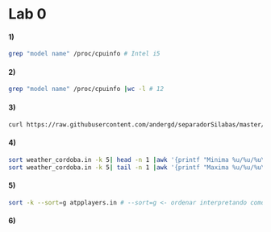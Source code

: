 # Lab 0

#### 1)
```bash
grep "model name" /proc/cpuinfo # Intel i5
```

#### 2)

```bash
grep "model name" /proc/cpuinfo |wc -l # 12
```

#### 3)
```bash
curl https://raw.githubusercontent.com/andergd/separadorSilabas/master/Carroll%2C%20Lewis%20-%20Alicia%20En%20El%20Pa%C3%ADs%20De%20Las%20Maravillas.txt | sed 's/Alicia/Guille/g' > Guille_en_el_pais_de_las_maravillas.txt
```

#### 4)
```bash
sort weather_cordoba.in -k 5| head -n 1 |awk '{printf "Minima %u/%u/%u\n", $2, $3, $1}'
sort weather_cordoba.in -k 5| tail -n 1 |awk '{printf "Maxima %u/%u/%u\n", $2, $3, $1}'
```

#### 5)

```bash
sort -k --sort=g atpplayers.in # --sort=g <- ordenar interpretando como números
```

#### 6)
```
```


